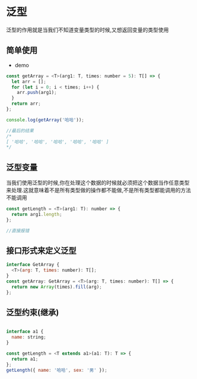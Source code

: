 # 泛型

泛型的作用就是当我们不知道变量类型的时候,又想返回变量的类型使用

## 简单使用

- demo

```javascript
const getArray = <T>(arg1: T, times: number = 5): T[] => {
  let arr = [];
  for (let i = 0; i < times; i++) {
    arr.push(arg1);
  }
  return arr;
};

console.log(getArray('哈哈'));

//最后的结果
/* 
[ '哈哈', '哈哈', '哈哈', '哈哈', '哈哈' ]
*/
```

## 泛型变量

当我们使用泛型的时候,你在处理这个数据的时候就必须把这个数据当作任意类型来处理.这就意味着不是所有类型做的操作都不能做,不是所有类型都能调用的方法不能调用

```javascript
const getLength = <T>(arg1: T): number => {
  return arg1.length;
};

//直接报错
```

## 接口形式来定义泛型

```javascript
interface GetArray {
  <T>(arg: T, times: number): T[];
}
const getArray: GetArray = <T>(arg: T, times: number): T[] => {
  return new Array(times).fill(arg);
};
```

## 泛型约束(继承)

```javascript

interface a1 {
  name: string;
}

const getLength = <T extends a1>(a1: T): T => {
  return a1;
};
getLength({ name: '哈哈', sex: '男' });

```
